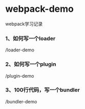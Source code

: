 # webpack-demo
webpack学习记录

### 1、如何写一个loader
/loader-demo

### 2、如何写一个plugin
/plugin-demo

### 3、100行代码，写一个bundler
/bundler-demo
